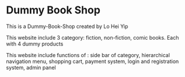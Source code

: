 # Dummy Book Shop

This is a Dummy-Book-Shop created by Lo Hei Yip

This website include 3 category: fiction, non-fiction, comic books. 
Each with 4 dummy products 

This website include functions of : side bar of category, hierarchical navigation menu, shopping cart, payment system, login and registration system, admin panel
